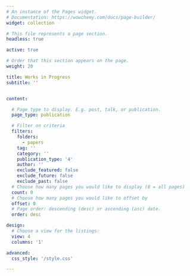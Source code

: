 ```yaml
---
# An instance of the Pages widget.
# Documentation: https://wowchemy.com/docs/page-builder/
widget: collection

# This file represents a page section.
headless: true

active: true

# Order that this section appears on the page.
weight: 20

title: Works in Progress
subtitle: ''


content:

  # Page type to display. E.g. post, talk, or publication.
  page_type: publication

  # Filter on criteria
  filters:
    folders:
      - papers
    tag: ''
    category: ''
    publication_type: '4'
    author: ''
    exclude_featured: false
    exclude_future: false
    exclude_past: false
  # Choose how many pages you would like to display (0 = all pages)
  count: 0
  # Choose how many pages you would like to offset by
  offset: 0
  # Page order: descending (desc) or ascending (asc) date.
  order: desc

design:
  # Choose a view for the listings:
  view: 4
  columns: '1'

advanced:
  css_style: '/style.css'

---
```


